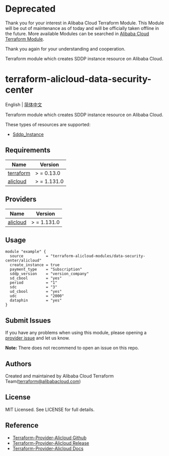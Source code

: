 # Deprecated

Thank you for your interest in Alibaba Cloud Terraform Module. This Module will be out of maintenance as of today and will be officially taken offline in the future. More available Modules can be searched in [Alibaba Cloud Terraform Module](https://registry.terraform.io/browse/modules?provider=alibaba).

Thank you again for your understanding and cooperation.

Terraform module which creates SDDP instance resource on Alibaba Cloud.

terraform-alicloud-data-security-center
=====================================================================

English | [简体中文](https://github.com/terraform-alicloud-modules/terraform-alicloud-data-security-center/blob/master/README-CN.md)

Terraform module which creates SDDP instance resource on Alibaba Cloud.

These types of resources are supported:

* [Sddp_Instance](https://registry.terraform.io/providers/aliyun/alicloud/latest/docs/resources/sddp_instance)

## Requirements

| Name | Version |
|------|---------|
| <a name="requirement_terraform"></a> [terraform](#requirement\_terraform) | > = 0.13.0 |
| <a name="requirement_alicloud"></a> [alicloud](#requirement\_alicloud) | > = 1.131.0 |

## Providers

| Name | Version |
|------|---------|
| <a name="provider_alicloud"></a> [alicloud](#provider\_alicloud) | > = 1.131.0 |

## Usage

```hcl
module "example" {
  source          = "terraform-alicloud-modules/data-security-center/alicloud"
  create_instance = true
  payment_type    = "Subscription"
  sddp_version    = "version_company"
  sd_cbool        = "yes"
  period          = "1"
  sdc             = "3"
  ud_cbool        = "yes"
  udc             = "2000"
  dataphin        = "yes"
}
```

Submit Issues
-------------
If you have any problems when using this module, please opening
a [provider issue](https://github.com/aliyun/terraform-provider-alicloud/issues/new) and let us know.

**Note:** There does not recommend to open an issue on this repo.

Authors
-------
Created and maintained by Alibaba Cloud Terraform Team(terraform@alibabacloud.com)

License
----
MIT Licensed. See LICENSE for full details.

Reference
---------

* [Terraform-Provider-Alicloud Github](https://github.com/aliyun/terraform-provider-alicloud)
* [Terraform-Provider-Alicloud Release](https://releases.hashicorp.com/terraform-provider-alicloud/)
* [Terraform-Provider-Alicloud Docs](https://registry.terraform.io/providers/aliyun/alicloud/latest/docs)
